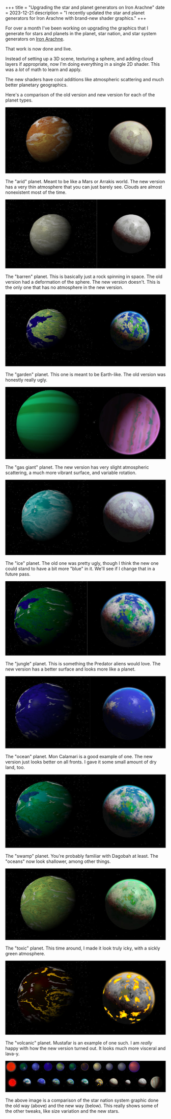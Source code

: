 +++
title = "Upgrading the star and planet generators on Iron Arachne"
date = 2023-12-21
description = "I recently updated the star and planet generators for Iron Arachne with brand-new shader graphics."
+++

For over a month I've been working on upgrading the graphics that I generate for stars and planets
in the planet, star nation, and star system generators on [Iron Arachne](https://ironarachne.com).

That work is now done and live.

Instead of setting up a 3D scene, texturing a sphere, and adding cloud layers if appropriate, now
I'm doing everything in a single 2D shader. This was a _lot_ of math to learn and apply.

The new shaders have cool additions like atmospheric scattering and much better planetary geographics.

Here's a comparison of the old version and new version for each of the planet types.

<img src="./arid-planets.jpg" class="photo" alt="Image of a comparison between the old and new arid planets">

The "arid" planet. Meant to be like a Mars or Arrakis world. The new version has a very thin atmosphere
that you can just barely see. Clouds are almost nonexistent most of the time.

<img src="./barren-planets.jpg" class="photo" alt="Image of a comparison between the old and new barren planets">

The "barren" planet. This is basically just a rock spinning in space. The old version
had a deformation of the sphere. The new version doesn't. This is the only one that has no atmosphere
in the new version.

<img src="./garden-planets.jpg" class="photo" alt="Image of a comparison between the old and new garden planets">

The "garden" planet. This one is meant to be Earth-like. The old version was honestly really
ugly.

<img src="./gas-giant-planets.jpg" class="photo" alt="Image of a comparison between the old and new gas giant planets">

The "gas giant" planet. The new version has very slight atmospheric scattering, a much more vibrant
surface, and variable rotation.

<img src="./ice-planets.jpg" class="photo" alt="Image of a comparison between the old and new ice planets">

The "ice" planet. The old one was pretty ugly, though I think the new one could stand to have a bit more "blue"
in it. We'll see if I change that in a future pass.

<img src="./jungle-planets.jpg" class="photo" alt="Image of a comparison between the old and new jungle planets">

The "jungle" planet. This is something the Predator aliens would love. The new version has a better surface and
looks more like a planet.

<img src="./ocean-planets.jpg" class="photo" alt="Image of a comparison between the old and new ocean planets">

The "ocean" planet. Mon Calamari is a good example of one. The new version just looks better on all fronts. I
gave it some small amount of dry land, too.

<img src="./swamp-planets.jpg" class="photo" alt="Image of a comparison between the old and new swamp planets">

The "swamp" planet. You're probably familiar with Dagobah at least. The "oceans" now look shallower, among other
things.

<img src="./toxic-planets.jpg" class="photo" alt="Image of a comparison between the old and new toxic planets">

The "toxic" planet. This time around, I made it look truly icky, with a sickly green atmosphere.

<img src="./volcanic-planets.jpg" class="photo" alt="Image of a comparison between the old and new volcanic planets">

The "volcanic" planet. Mustafar is an example of one such. I am _really_ happy with how the new version turned
out. It looks much more visceral and lava-y.

<img src="./star-nation.jpg" class="photo" alt="Image of a comparison between the old and new star nation output">

The above image is a comparison of the star nation system graphic done the old way (above) and the new way (below).
This really shows some of the other tweaks, like size variation and the new stars.
